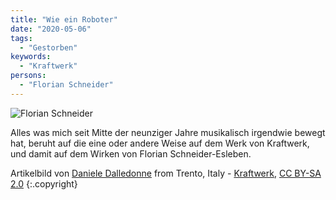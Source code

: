 ```yaml
---
title: "Wie ein Roboter"
date: "2020-05-06"
tags:
  - "Gestorben"
keywords:
  - "Kraftwerk"
persons:
  - "Florian Schneider"
---
```


![Florian Schneider](/images/07544064-E569-4044-B9BB-C4E602B21CF2-1024x768.jpeg)

Alles was mich seit Mitte der neunziger Jahre musikalisch irgendwie bewegt hat, beruht auf die eine oder andere Weise auf dem Werk von Kraftwerk, und damit auf dem Wirken von Florian Schneider-Esleben.

Artikelbild von [Daniele Dalledonne](https://www.flickr.com/people/36298220@N00) from Trento, Italy - [Kraftwerk](https://www.flickr.com/photos/ddalledo/808253454/), [CC BY-SA 2.0](https://creativecommons.org/licenses/by-sa/2.0 "Creative Commons Attribution-Share Alike 2.0") {:.copyright}
